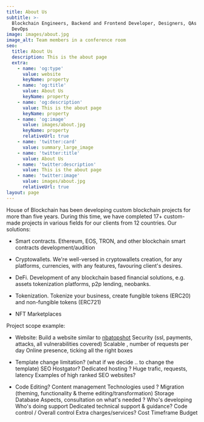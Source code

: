 ```yaml
---
title: About Us
subtitle: >-
  Blockchain Engineers, Backend and Frontend Developer, Designers, QAs and
  DevOps
image: images/about.jpg
image_alt: Team members in a conference room
seo:
  title: About Us
  description: This is the about page
  extra:
    - name: 'og:type'
      value: website
      keyName: property
    - name: 'og:title'
      value: About Us
      keyName: property
    - name: 'og:description'
      value: This is the about page
      keyName: property
    - name: 'og:image'
      value: images/about.jpg
      keyName: property
      relativeUrl: true
    - name: 'twitter:card'
      value: summary_large_image
    - name: 'twitter:title'
      value: About Us
    - name: 'twitter:description'
      value: This is the about page
    - name: 'twitter:image'
      value: images/about.jpg
      relativeUrl: true
layout: page
---
```

House of Blockchain has been developing custom blockchain projects for more than five years. During this time, we have completed 17+ custom-made projects in various fields for our clients from 12 countries. Our solutions:

*   Smart contracts. Ethereum, EOS, TRON, and other blockchain smart contracts development/audition

*   Cryptowallets. We're well-versed in cryptowallets creation, for any platforms, currencies, with any features, favouring client's desires.

*   DeFi. Development of any blockchain based financial solutions, e.g. assets tokenization platforms, p2p lending, neobanks.

*   Tokenization. Tokenize your business, create fungible tokens (ERC20) and non-fungible tokens (ERC721)

*   NFT Marketplaces

Project scope example:

*   Website:
    Build a website similar to [nbatopshot](https://nbatopshot.com/)
    Security (ssl, payments, attacks, all vulnerabilities covered)
    Scalable , number of requests per day
    Online presence, ticking all the right boxes

*   Template change limitation? (what if we decide .. to change the template)
    SEO
    Hostgator?
    Dedicated hosting ? Huge trafic, requests, latency
    Examples of high ranked SEO websites?

*   Code Editing?
    Content management
    Technologies used ?
    Migration (theming, functionality & theme editing/transformation)
    Storage
    Database Aspects, consultation on what's needed ?
    Who's developing
    Who's doing support
    Dedicated technical support & guidance?
    Code control / Overall control
    Extra charges/services?
    Cost
    Timeframe
    Budget
